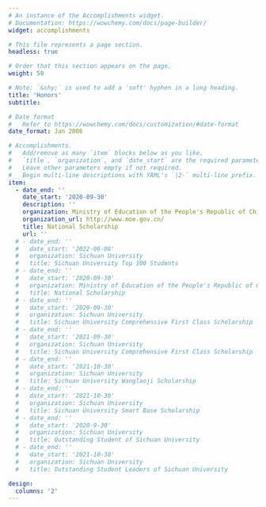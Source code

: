 ```yaml
---
# An instance of the Accomplishments widget.
# Documentation: https://wowchemy.com/docs/page-builder/
widget: accomplishments

# This file represents a page section.
headless: true

# Order that this section appears on the page.
weight: 50

# Note: `&shy;` is used to add a 'soft' hyphen in a long heading.
title: 'Honors'
subtitle:

# Date format
#   Refer to https://wowchemy.com/docs/customization/#date-format
date_format: Jan 2006

# Accomplishments.
#   Add/remove as many `item` blocks below as you like.
#   `title`, `organization`, and `date_start` are the required parameters.
#   Leave other parameters empty if not required.
#   Begin multi-line descriptions with YAML's `|2-` multi-line prefix.
item:
  - date_end: ''
    date_start: '2020-09-30'
    description: ''
    organization: Ministry of Education of the People's Republic of China
    organization_url: http://www.moe.gov.cn/
    title: National Scholarship
    url: ''
  # - date_end: ''
  #   date_start: '2022-06-08'
  #   organization: Sichuan University
  #   title: Sichuan University Top 100 Students
  # - date_end: ''
  #   date_start: '2020-09-30'
  #   organization: Ministry of Education of the People's Republic of China
  #   title: National Scholarship
  # - date_end: ''
  #   date_start: '2020-09-30'
  #   organization: Sichuan University
  #   title: Sichuan University Comprehensive First Class Scholarship
  # - date_end: ''
  #   date_start: '2021-09-30'
  #   organization: Sichuan University
  #   title: Sichuan University Comprehensive First Class Scholarship
  # - date_end: ''
  #   date_start: '2021-10-30'
  #   organization: Sichuan University
  #   title: Sichuan University Wanglaoji Scholarship
  # - date_end: ''
  #   date_start: '2021-10-30'
  #   organization: Sichuan University
  #   title: Sichuan University Smart Base Scholarship
  # - date_end: ''
  #   date_start: '2020-9-30'
  #   organization: Sichuan University
  #   title: Outstanding Student of Sichuan University
  # - date_end: ''
  #   date_start: '2021-10-30'
  #   organization: Sichuan University
  #   title: Outstanding Student Leaders of Sichuan University

design:
  columns: '2'
---
```

